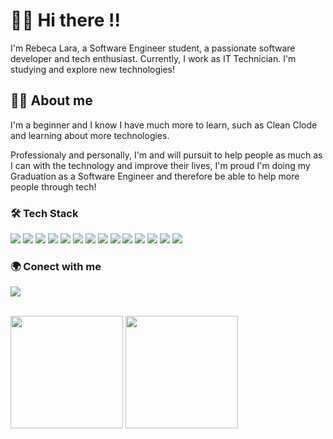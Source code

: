 # 👋🏻 Hi there !! 
 I'm Rebeca Lara, a Software Engineer student, a passionate software developer and tech enthusiast. Currently, I work as IT Technician. I'm studying and explore new technologies!
 
 ## 👩‍🎓 About me
<p>I'm a beginner and I know I have much more to learn, such as Clean Clode and learning about more technologies.</p>
<p>Professionaly and personally, I'm and will pursuit to help people as much as I can with the technology and improve their lives, I'm proud I'm doing my Graduation as a Software Engineer and therefore be able to help more people through tech!</p>

  ### 🛠 Tech Stack
  <div>
  <img src="https://img.shields.io/badge/HTML5-E34F26?style=for-the-badge&logo=html5&logoColor=white">
  <img src="https://img.shields.io/badge/css3-%231572B6.svg?style=for-the-badge&logo=css3&logoColor=white">
  <img src="https://img.shields.io/badge/Javascript-20232A?style=for-the-badge&logo=javascript">
  <img src="https://img.shields.io/badge/github-%23121011.svg?style=for-the-badge&logo=github&logoColor=white">
  <img src="https://img.shields.io/badge/git-%23F05033.svg?style=for-the-badge&logo=git&logoColor=white">
  <img src="https://img.shields.io/badge/c-%2300599C.svg?style=for-the-badge&logo=c&logoColor=white">
  <img src="https://img.shields.io/badge/c%23-%23239120.svg?style=for-the-badge&logo=csharp&logoColor=white">
  <img src="https://img.shields.io/badge/java-%23ED8B00.svg?style=for-the-badge&logo=openjdk&logoColor=white">
  <img src="https://img.shields.io/badge/Linux-FCC624?style=for-the-badge&logo=linux&logoColor=black">
  <img src="https://img.shields.io/badge/Windows-0078D6?style=for-the-badge&logo=windows&logoColor=white">
  <img src="https://img.shields.io/badge/-Arduino-00979D?style=for-the-badge&logo=Arduino&logoColor=white">
  <img src="https://img.shields.io/badge/Notion-%23000000.svg?style=for-the-badge&logo=notion&logoColor=white">
  <img src="https://img.shields.io/badge/figma-%23F24E1E.svg?style=for-the-badge&logo=figma&logoColor=white">
  <img src="https://img.shields.io/badge/Trello-%23026AA7.svg?style=for-the-badge&logo=Trello&logoColor=white">
  </div>

  ### 🌍 Conect with me 
  <a href="https://www.linkedin.com/in/rebeca-lara" target="_blank"><img src="https://img.shields.io/badge/LinkedIn-0077B5?style=for-the-badge&logo=linkedin&logoColor=white"></a>

<br>
<div>
  <img height ="180em" src="https://github-readme-stats.vercel.app/api?username=rebecalara&show_icons=true&theme=radical"/>
  <img height="180em" margin-right="5em" src="https://github-readme-stats.vercel.app/api/top-langs/?username=rebecalara&layout=compact&langs_count16&theme=radical"/>
</div>
<br>
